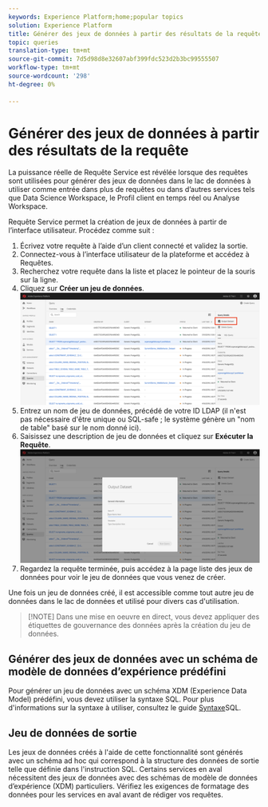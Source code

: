```yaml
---
keywords: Experience Platform;home;popular topics
solution: Experience Platform
title: Générer des jeux de données à partir des résultats de la requête
topic: queries
translation-type: tm+mt
source-git-commit: 7d5d98d8e32607abf399fdc523d2b3bc99555507
workflow-type: tm+mt
source-wordcount: '298'
ht-degree: 0%

---
```



# Générer des jeux de données à partir des résultats de la requête

La puissance réelle de Requête Service est révélée lorsque des requêtes sont utilisées pour générer des jeux de données dans le lac de données à utiliser comme entrée dans plus de requêtes ou dans d’autres services tels que Data Science Workspace, le Profil client en temps réel ou Analyse Workspace.

Requête Service permet la création de jeux de données à partir de l’interface utilisateur. Procédez comme suit :

1. Écrivez votre requête à l’aide d’un client connecté et validez la sortie.
2. Connectez-vous à l’interface utilisateur de la plateforme et accédez à Requêtes.
3. Recherchez votre requête dans la liste et placez le pointeur de la souris sur la ligne.
4. Cliquez sur **Créer un jeu de données**. ![Image](../images/queries/create-datasets/click-create-dataset.png)
5. Entrez un nom de jeu de données, précédé de votre ID LDAP (il n&#39;est pas nécessaire d&#39;être unique ou SQL-safe ; le système génère un &quot;nom de table&quot; basé sur le nom donné ici).
6. Saisissez une description de jeu de données et cliquez sur **Exécuter la Requête**.![Image](../images/queries/create-datasets/run-query.png)
7. Regardez la requête terminée, puis accédez à la page liste des jeux de données pour voir le jeu de données que vous venez de créer.

Une fois un jeu de données créé, il est accessible comme tout autre jeu de données dans le lac de données et utilisé pour divers cas d&#39;utilisation.

>[!NOTE] Dans une mise en oeuvre en direct, vous devez appliquer des étiquettes de gouvernance des données après la création du jeu de données.

## Générer des jeux de données avec un schéma de modèle de données d’expérience prédéfini

Pour générer un jeu de données avec un schéma XDM (Experience Data Model) prédéfini, vous devez utiliser la syntaxe SQL. Pour plus d&#39;informations sur la syntaxe à utiliser, consultez le guide [Syntaxe](../sql/syntax.md#create-table-as-select)SQL.

## Jeu de données de sortie

Les jeux de données créés à l&#39;aide de cette fonctionnalité sont générés avec un schéma ad hoc qui correspond à la structure des données de sortie telle que définie dans l&#39;instruction SQL. Certains services en aval nécessitent des jeux de données avec des schémas de modèle de données d’expérience (XDM) particuliers. Vérifiez les exigences de formatage des données pour les services en aval avant de rédiger vos requêtes.